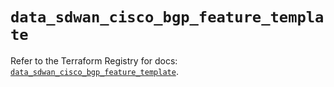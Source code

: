 # `data_sdwan_cisco_bgp_feature_template`

Refer to the Terraform Registry for docs: [`data_sdwan_cisco_bgp_feature_template`](https://registry.terraform.io/providers/ciscodevnet/sdwan/0.8.0/docs/data-sources/cisco_bgp_feature_template).
